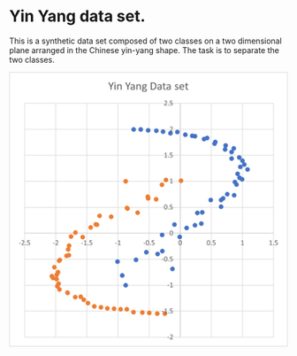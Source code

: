 # Yin Yang data set.

This is a synthetic data set composed of two classes on a two dimensional plane arranged in the Chinese yin-yang shape. The task is to separate the two classes.

![yin-yang plot](yinyangdataset.png)

